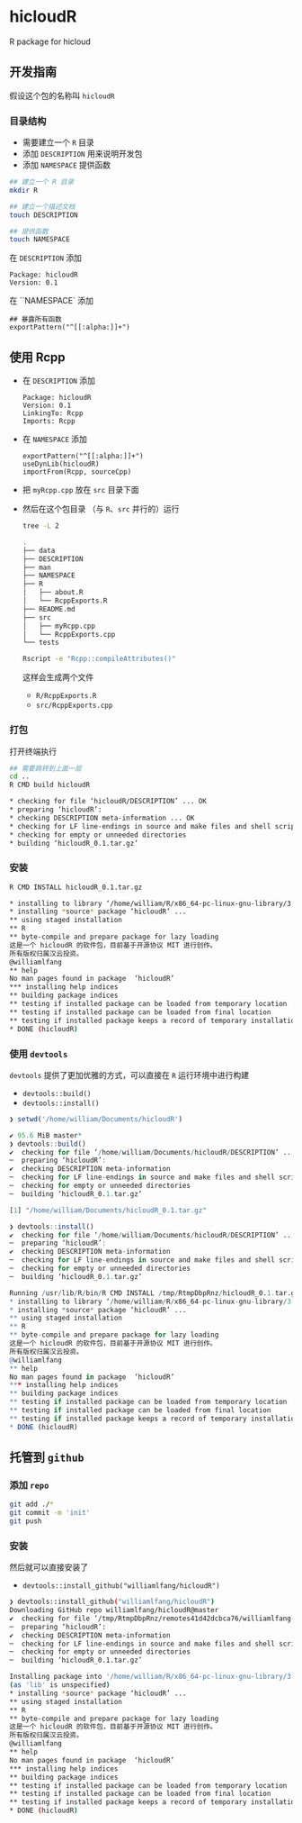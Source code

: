 # hicloudR
R package for hicloud

## 开发指南

假设这个包的名称叫 `hicloudR`

### 目录结构

- 需要建立一个 `R` 目录
- 添加 `DESCRIPTION` 用来说明开发包
- 添加 `NAMESPACE` 提供函数

```bash
## 建立一个 R 目录
mkdir R

## 建立一个描述文档
touch DESCRIPTION

## 提供函数
touch NAMESPACE
```

在 `DESCRIPTION` 添加

```
Package: hicloudR
Version: 0.1
```

在 ``NAMESPACE` 添加

```
## 暴露所有函数
exportPattern("^[[:alpha:]]+")
```

## 使用 Rcpp

- 在 `DESCRIPTION` 添加

  `````
  Package: hicloudR
  Version: 0.1
  LinkingTo: Rcpp
  Imports: Rcpp
  `````

- 在 `NAMESPACE` 添加

  ```
  exportPattern("^[[:alpha:]]+")
  useDynLib(hicloudR)
  importFrom(Rcpp, sourceCpp)
  ```

- 把 `myRcpp.cpp` 放在 `src` 目录下面

- 然后在这个包目录 （与 `R`、`src` 并行的）运行

  ``` bash
  tree -L 2
  
  .
  ├── data
  ├── DESCRIPTION
  ├── man
  ├── NAMESPACE
  ├── R
  │   ├── about.R
  │   └── RcppExports.R
  ├── README.md
  ├── src
  │   ├── myRcpp.cpp
  │   └── RcppExports.cpp
  └── tests
  
  Rscript -e "Rcpp::compileAttributes()"
  ```

  这样会生成两个文件

  - `R/RcppExports.R`
  - `src/RcppExports.cpp`

  

  



### 打包

打开终端执行

```bash
## 需要跳转到上面一层
cd ..
R CMD build hicloudR

* checking for file ‘hicloudR/DESCRIPTION’ ... OK
* preparing ‘hicloudR’:
* checking DESCRIPTION meta-information ... OK
* checking for LF line-endings in source and make files and shell scripts
* checking for empty or unneeded directories
* building ‘hicloudR_0.1.tar.gz’
```

### 安装

```bash
R CMD INSTALL hicloudR_0.1.tar.gz

* installing to library ‘/home/william/R/x86_64-pc-linux-gnu-library/3.6’
* installing *source* package ‘hicloudR’ ...
** using staged installation
** R
** byte-compile and prepare package for lazy loading
这是一个 hicloudR 的软件包，目前基于开源协议 MIT 进行创作。
所有版权归属汉云投资。
@williamlfang
** help
No man pages found in package  ‘hicloudR’
*** installing help indices
** building package indices
** testing if installed package can be loaded from temporary location
** testing if installed package can be loaded from final location
** testing if installed package keeps a record of temporary installation path
* DONE (hicloudR)
```

### 使用 `devtools`

`devtools` 提供了更加优雅的方式，可以直接在 `R` 运行环境中进行构建

- `devtools::build()`
- `devtools::install()`

```R
❯ setwd('/home/william/Documents/hicloudR')

✔ 95.6 MiB master*
❯ devtools::build()
✔  checking for file ‘/home/william/Documents/hicloudR/DESCRIPTION’ ...
─  preparing ‘hicloudR’:
✔  checking DESCRIPTION meta-information
─  checking for LF line-endings in source and make files and shell scripts
─  checking for empty or unneeded directories
─  building ‘hicloudR_0.1.tar.gz’

[1] "/home/william/Documents/hicloudR_0.1.tar.gz"

❯ devtools::install()
✔  checking for file ‘/home/william/Documents/hicloudR/DESCRIPTION’ ...
─  preparing ‘hicloudR’:
✔  checking DESCRIPTION meta-information
─  checking for LF line-endings in source and make files and shell scripts
─  checking for empty or unneeded directories
─  building ‘hicloudR_0.1.tar.gz’

Running /usr/lib/R/bin/R CMD INSTALL /tmp/RtmpDbpRnz/hicloudR_0.1.tar.gz --install-tests
* installing to library ‘/home/william/R/x86_64-pc-linux-gnu-library/3.6’
* installing *source* package ‘hicloudR’ ...
** using staged installation
** R
** byte-compile and prepare package for lazy loading
这是一个 hicloudR 的软件包，目前基于开源协议 MIT 进行创作。
所有版权归属汉云投资。
@williamlfang
** help
No man pages found in package  ‘hicloudR’
*** installing help indices
** building package indices
** testing if installed package can be loaded from temporary location
** testing if installed package can be loaded from final location
** testing if installed package keeps a record of temporary installation path
* DONE (hicloudR)
```

## 托管到 `github`

### 添加 `repo`

```bash
git add ./*
git commit -m 'init'
git push
```

### 安装

然后就可以直接安装了

- `devtools::install_github("williamlfang/hicloudR")`

```bash
❯ devtools::install_github("williamlfang/hicloudR")
Downloading GitHub repo williamlfang/hicloudR@master
✔  checking for file ‘/tmp/RtmpDbpRnz/remotes41d42dcbca76/williamlfang-hicloudR-20b2dbf/DESCRIPTION’ ...
─  preparing ‘hicloudR’:
✔  checking DESCRIPTION meta-information
─  checking for LF line-endings in source and make files and shell scripts
─  checking for empty or unneeded directories
─  building ‘hicloudR_0.1.tar.gz’

Installing package into '/home/william/R/x86_64-pc-linux-gnu-library/3.6'
(as 'lib' is unspecified)
* installing *source* package ‘hicloudR’ ...
** using staged installation
** R
** byte-compile and prepare package for lazy loading
这是一个 hicloudR 的软件包，目前基于开源协议 MIT 进行创作。
所有版权归属汉云投资。
@williamlfang
** help
No man pages found in package  ‘hicloudR’
*** installing help indices
** building package indices
** testing if installed package can be loaded from temporary location
** testing if installed package can be loaded from final location
** testing if installed package keeps a record of temporary installation path
* DONE (hicloudR)

```

